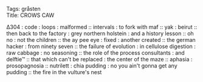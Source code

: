 Tags: gråsten  
Title: CROWS CAW  
  
∆304 : code : loops : malformed :: intervals : to fork with maf :: yak : beirut :: then back to the factory : grey northern holstein : and a history lesson :: oh no : not the children :: the ay pee eye : fixed : another created :: the german hacker : from ninety seven :: the failure of evolution : in cellulose digestion : raw cabbage : no seasoning :: the role of the process consultants : and delftie™ :: that which can't be replaced : the center of the maze :: aphasia : prosopagnosia :: nutrilett : chia pudding : no you ain't gonna get any pudding :: the fire in the vulture's nest  
